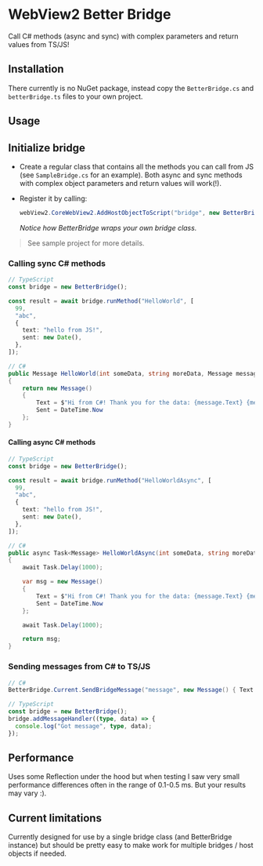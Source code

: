 # WebView2 Better Bridge

Call C# methods (async and sync) with complex parameters and return values from TS/JS!

## Installation

There currently is no NuGet package, instead copy the `BetterBridge.cs` and `betterBridge.ts` files to your own project.

## Usage

## Initialize bridge

- Create a regular class that contains all the methods you can call from JS (see `SampleBridge.cs` for an example). Both async and sync methods with complex object parameters and return values will work(!).

- Register it by calling:

  ```cs
  webView2.CoreWebView2.AddHostObjectToScript("bridge", new BetterBridge(new SimpleBridge(), webView2));
  ```

  _Notice how BetterBridge wraps your own bridge class._

> See sample project for more details.

### Calling sync C# methods

```ts
// TypeScript
const bridge = new BetterBridge();

const result = await bridge.runMethod("HelloWorld", [
  99,
  "abc",
  {
    text: "hello from JS!",
    sent: new Date(),
  },
]);
```

```cs
// C#
public Message HelloWorld(int someData, string moreData, Message message)
{
    return new Message()
    {
        Text = $"Hi from C#! Thank you for the data: {message.Text} {message.Sent} {someData} and {moreData}.",
        Sent = DateTime.Now
    };
}
```

#### Calling async C# methods

```ts
// TypeScript
const bridge = new BetterBridge();

const result = await bridge.runMethod("HelloWorldAsync", [
  99,
  "abc",
  {
    text: "hello from JS!",
    sent: new Date(),
  },
]);
```

```cs
// C#
public async Task<Message> HelloWorldAsync(int someData, string moreData, Message message)
{
    await Task.Delay(1000);

    var msg = new Message()
    {
        Text = $"Hi from C#! Thank you for the data: {message.Text} {message.Sent} {someData} and {moreData}.",
        Sent = DateTime.Now
    };

    await Task.Delay(1000);

    return msg;
}
```

### Sending messages from C# to TS/JS

```cs
// C#
BetterBridge.Current.SendBridgeMessage("message", new Message() { Text = "I want to report something", Sent = DateTime.Now });
```

```ts
// TypeScript
const bridge = new BetterBridge();
bridge.addMessageHandler((type, data) => {
  console.log("Got message", type, data);
});
```

## Performance

Uses some Reflection under the hood but when testing I saw very small performance differences often in the range of 0.1-0.5 ms. But your results may vary :).

## Current limitations

Currently designed for use by a single bridge class (and BetterBridge instance) but should be pretty easy to make work for multiple bridges / host objects if needed.

